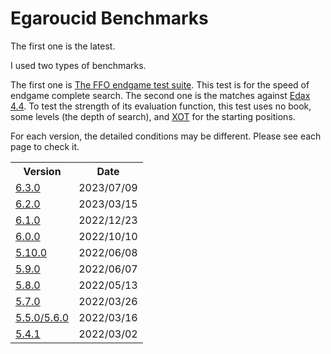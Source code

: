 # Egaroucid Benchmarks

The first one is the latest.



I used two types of benchmarks.



The first one is [The FFO endgame test suite](http://www.radagast.se/othello/ffotest.html). This test is for the speed of endgame complete search. The second one is the matches against [Edax 4.4](https://github.com/abulmo/edax-reversi/releases/tag/v4.4). To test the strength of its evaluation function, this test uses no book, some levels (the depth of search), and [XOT](https://berg.earthlingz.de/xot/aboutxot.php?lang=en) for the starting positions.



For each version, the detailed conditions may be different. Please see each page to check it.



<table>
	<tr>
		<th>Version</th>
		<th>Date</th>
	</tr>
    <tr>
		<td><a href="./6_3_0/">6.3.0</a></td>
		<td>2023/07/09</td>
	</tr>
    <tr>
		<td><a href="./6_2_0/">6.2.0</a></td>
		<td>2023/03/15</td>
	</tr>
    <tr>
		<td><a href="./6_1_0/">6.1.0</a></td>
		<td>2022/12/23</td>
	</tr>
	<tr>
		<td><a href="./6_0_0/">6.0.0</a></td>
		<td>2022/10/10</td>
	</tr>
    	<tr>
		<td><a href="./5_10_0/">5.10.0</a></td>
		<td>2022/06/08</td>
	</tr>
    	<tr>
		<td><a href="./5_9_0/">5.9.0</a></td>
		<td>2022/06/07</td>
	</tr>
    	<tr>
		<td><a href="./5_8_0/">5.8.0</a></td>
		<td>2022/05/13</td>
	</tr>
    	<tr>
		<td><a href="./5_7_0/">5.7.0</a></td>
		<td>2022/03/26</td>
	</tr>
    	<tr>
		<td><a href="./5_5_0/">5.5.0/5.6.0</a></td>
		<td>2022/03/16</td>
	</tr>
    <tr>
		<td><a href="./5_4_1/">5.4.1</a></td>
		<td>2022/03/02</td>
	</tr>
</table>


